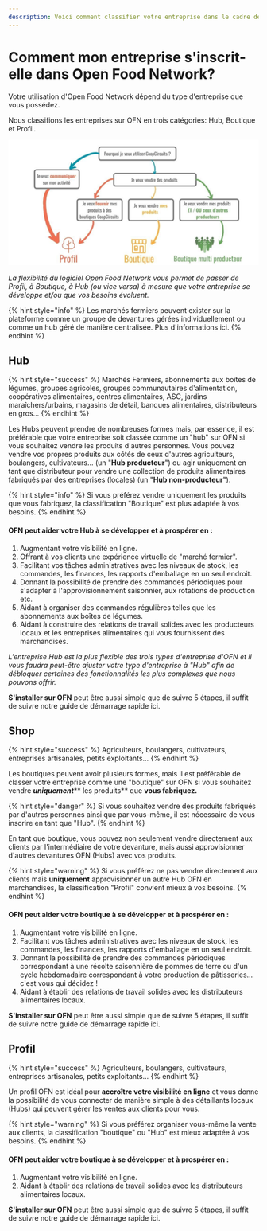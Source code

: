 ```yaml
---
description: Voici comment classifier votre entreprise dans le cadre de la plateforme OFN.
---
```


# Comment mon entreprise s'inscrit-elle dans Open Food Network?

Votre utilisation d'Open Food Network dépend du type d'entreprise que vous possédez.

Nous classifions les entreprises sur OFN en trois catégories: Hub, Boutique et Profil.

![](<.gitbook/assets/Aus Wordpress 1 column image 1080 x 540 (1).jpg>)

_La flexibilité du logiciel Open Food Network vous permet de passer de Profil, à Boutique, à Hub (ou vice versa) à mesure que votre entreprise se développe et/ou que vos besoins évoluent._

{% hint style="info" %}
Les marchés fermiers peuvent exister sur la plateforme comme un groupe de devantures gérées individuellement ou comme un hub géré de manière centralisée. Plus d'informations ici.
{% endhint %}

## Hub

{% hint style="success" %}
Marchés Fermiers, abonnements aux boîtes de légumes, groupes agricoles, groupes communautaires d'alimentation, coopératives alimentaires, centres alimentaires, ASC, jardins maraîchers/urbains, magasins de détail, banques alimentaires, distributeurs en gros...
{% endhint %}

Les Hubs peuvent prendre de nombreuses formes mais, par essence, il est préférable que votre entreprise soit classée comme un "hub" sur OFN si vous souhaitez vendre les produits d'autres personnes. Vous pouvez vendre vos propres produits aux côtés de ceux d'autres agriculteurs, boulangers, cultivateurs... (un "**Hub producteur**") ou agir uniquement en tant que distributeur pour vendre une collection de produits alimentaires fabriqués par des entreprises (locales) (un "**Hub non-producteur**").

{% hint style="info" %}
Si vous préférez vendre uniquement les produits que vous fabriquez, la classification "Boutique" est plus adaptée à vos besoins.
{% endhint %}

#### OFN peut aider votre Hub à se développer et à prospérer en :

1. Augmentant votre visibilité en ligne.&#x20;
2. Offrant à vos clients une expérience virtuelle de "marché fermier".&#x20;
3. Facilitant vos tâches administratives avec les niveaux de stock, les commandes, les finances, les rapports d'emballage en un seul endroit.&#x20;
4. Donnant la possibilité de prendre des commandes périodiques pour s'adapter à l'approvisionnement saisonnier, aux rotations de production etc.&#x20;
5. Aidant à organiser des commandes régulières telles que les abonnements aux boîtes de légumes.&#x20;
6.  Aidant à construire des relations de travail solides avec les producteurs locaux et les entreprises alimentaires qui vous fournissent des marchandises.



_L'entreprise Hub est la plus flexible des trois types d'entreprise d'OFN et il vous faudra peut-être ajuster votre type d'entreprise à "Hub" afin de débloquer certaines des fonctionnalités les plus complexes que nous pouvons offrir._

**S'installer sur OFN** peut être aussi simple que de suivre 5 étapes, il suffit de suivre notre guide de démarrage rapide ici.

## Shop

{% hint style="success" %}
Agriculteurs, boulangers, cultivateurs, entreprises artisanales, petits exploitants...
{% endhint %}

Les boutiques peuvent avoir plusieurs formes, mais il est préférable de classer votre entreprise comme une "boutique" sur OFN si vous souhaitez vendre _**uniquement**_** les produits** que **vous fabriquez.**

{% hint style="danger" %}
Si vous souhaitez vendre des produits fabriqués par d'autres personnes ainsi que par vous-même, il est nécessaire de vous inscrire en tant que "Hub".
{% endhint %}

En tant que boutique, vous pouvez non seulement vendre directement aux clients par l'intermédiaire de votre devanture, mais aussi approvisionner d'autres devantures OFN (Hubs) avec vos produits.

{% hint style="warning" %}
Si vous préférez ne pas vendre directement aux clients mais **uniquement** approvisionner un autre Hub OFN en marchandises, la classification "Profil" convient mieux à vos besoins.
{% endhint %}

#### OFN peut aider votre boutique à se développer et à prospérer en :

1. Augmentant votre visibilité en ligne.&#x20;
2. Facilitant vos tâches administratives avec les niveaux de stock, les commandes, les finances, les rapports d'emballage en un seul endroit.&#x20;
3. Donnant la possibilité de prendre des commandes périodiques correspondant à une récolte saisonnière de pommes de terre ou d'un cycle hebdomadaire correspondant à votre production de pâtisseries... c'est vous qui décidez !&#x20;
4.  Aidant à établir des relations de travail solides avec les distributeurs alimentaires locaux.



**S'installer sur OFN** peut être aussi simple que de suivre 5 étapes, il suffit de suivre notre guide de démarrage rapide ici.

## Profil

{% hint style="success" %}
Agriculteurs, boulangers, cultivateurs, entreprises artisanales, petits exploitants...
{% endhint %}



Un profil OFN est idéal pour **accroître votre visibilité en ligne** et vous donne la possibilité de vous connecter de manière simple à des détaillants locaux (Hubs) qui peuvent gérer les ventes aux clients pour vous.

{% hint style="warning" %}
Si vous préférez organiser vous-même la vente aux clients, la classification "boutique" ou "Hub" est mieux adaptée à vos besoins.
{% endhint %}

#### OFN peut aider votre boutique à se développer et à prospérer en :

1. Augmentant votre visibilité en ligne.
2. Aidant à établir des relations de travail solides avec les distributeurs alimentaires locaux.

**S'installer sur OFN** peut être aussi simple que de suivre 5 étapes, il suffit de suivre notre guide de démarrage rapide ici.
